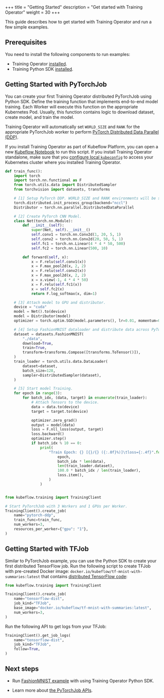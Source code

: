 +++
title = "Getting Started"
description = "Get started with Training Operator"
weight = 30
+++

This guide describes how to get started with Training Operator and run a few simple examples.

## Prerequisites

You need to install the following components to run examples:

- Training Operator [installed](/docs/components/training/installation/#installing-training-operator).
- Training Python SDK [installed](/docs/components/training/installation/#installing-training-python-sdk).

## Getting Started with PyTorchJob

You can create your first Training Operator distributed PyTorchJob using Python SDK. Define the
training function that implements end-to-end model training. Each Worker will execute this
function on the appropriate Kubernetes Pod. Usually, this function contains logic to
download dataset, create model, and train the model.

Training Operator will automatically set `WORLD_SIZE` and `RANK` for the appropriate PyTorchJob
worker to perform [PyTorch Distributed Data Parallel (DDP)](https://pytorch.org/tutorials/intermediate/ddp_tutorial.html).

If you install Training Operator as part of Kubeflow Platform, you can open a new
[Kubeflow Notebook](/docs/components/notebooks/quickstart-guide/) to run this script. If you
install Training Operator standalone, make sure that you
[configure local `kubeconfig`](https://kubernetes.io/docs/tasks/access-application-cluster/access-cluster/#programmatic-access-to-the-api)
to access your Kubernetes cluster where you installed Training Operator.

```python
def train_func():
    import torch
    import torch.nn.functional as F
    from torch.utils.data import DistributedSampler
    from torchvision import datasets, transforms

    # [1] Setup PyTorch DDP. WORLD_SIZE and RANK environments will be set by Training Operator.
    torch.distributed.init_process_group(backend="nccl")
    Distributor = torch.nn.parallel.DistributedDataParallel

    # [2] Create PyTorch CNN Model.
    class Net(torch.nn.Module):
        def __init__(self):
            super(Net, self).__init__()
            self.conv1 = torch.nn.Conv2d(1, 20, 5, 1)
            self.conv2 = torch.nn.Conv2d(20, 50, 5, 1)
            self.fc1 = torch.nn.Linear(4 * 4 * 50, 500)
            self.fc2 = torch.nn.Linear(500, 10)

        def forward(self, x):
            x = F.relu(self.conv1(x))
            x = F.max_pool2d(x, 2, 2)
            x = F.relu(self.conv2(x))
            x = F.max_pool2d(x, 2, 2)
            x = x.view(-1, 4 * 4 * 50)
            x = F.relu(self.fc1(x))
            x = self.fc2(x)
            return F.log_softmax(x, dim=1)

    # [3] Attach model to GPU and distributor.
    device = "cuda"
    model = Net().to(device)
    model = Distributor(model)
    optimizer = torch.optim.SGD(model.parameters(), lr=0.01, momentum=0.5)

    # [4] Setup FashionMNIST dataloader and distribute data across PyTorchJob workers.
    dataset = datasets.FashionMNIST(
        "./data",
        download=True,
        train=True,
        transform=transforms.Compose([transforms.ToTensor()]),
    )
    train_loader = torch.utils.data.DataLoader(
        dataset=dataset,
        batch_size=128,
        sampler=DistributedSampler(dataset),
    )

    # [5] Start model Training.
    for epoch in range(3):
        for batch_idx, (data, target) in enumerate(train_loader):
            # Attach Tensors to the device.
            data = data.to(device)
            target = target.to(device)

            optimizer.zero_grad()
            output = model(data)
            loss = F.nll_loss(output, target)
            loss.backward()
            optimizer.step()
            if batch_idx % 10 == 0:
                print(
                    "Train Epoch: {} [{}/{} ({:.0f}%)]\tloss={:.4f}".format(
                        epoch,
                        batch_idx * len(data),
                        len(train_loader.dataset),
                        100.0 * batch_idx / len(train_loader),
                        loss.item(),
                    )
                )


from kubeflow.training import TrainingClient

# Start PyTorchJob with 3 Workers and 1 GPUs per Worker.
TrainingClient().create_job(
    name="pytorch-ddp",
    train_func=train_func,
    num_workers=3,
    resources_per_worker={"gpu": "1"},
)
```

## Getting Started with TFJob

Similar to PyTorchJob example, you can use the Python SDK to create your first distributed
TensorFlow job. Run the following script to create TFJob with pre-created Docker image:
`docker.io/kubeflow/tf-mnist-with-summaries:latest` that contains
[distributed TensorFlow code](https://github.com/kubeflow/training-operator/tree/e6b4300f9dfebb5c2a3269641c828add367688ee/examples/tensorflow/mnist_with_summaries):

```python
from kubeflow.training import TrainingClient

TrainingClient().create_job(
    name="tensorflow-dist",
    job_kind="TFJob",
    base_image="docker.io/kubeflow/tf-mnist-with-summaries:latest",
    num_workers=3,
)
```

Run the following API to get logs from your TFJob:

```python
TrainingClient().get_job_logs(
    name="tensorflow-dist",
    job_kind="TFJob",
    follow=True,
)
```

## Next steps

- Run [FashionMNIST example](https://github.com/kubeflow/training-operator/blob/7345e33b333ba5084127efe027774dd7bed8f6e6/examples/pytorch/image-classification/Train-CNN-with-FashionMNIST.ipynb) with using Training Operator Python SDK.

- Learn more about [the PyTorchJob APIs](/docs/components/training/user-guides/pytorch/).
